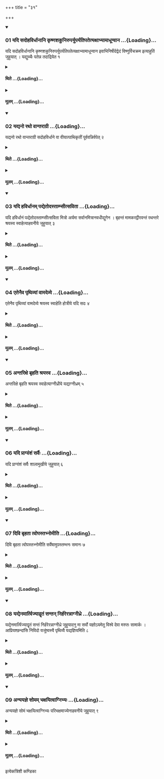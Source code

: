 +++
title = "३१"

+++

<div class="js_include" includetitle="true" newlevelforh1="3" unfilled url="/vedAH_yajuH/taittirIyam/sUtram/ApastambaH/shrautam/vishvAsa-prastutiH/14/31/01_yadi_sadohavirdhAnAni_kRShNashakuniruparyuparyatipatetyaxAbhyAmAdhUnvAna.md">
<details open><summary><h3>01 यदि सदोहविर्धानानि कृष्णशकुनिरुपर्युपर्यतिपतेत्यक्षाभ्यामाधून्वान ...{Loading}...</h3></summary>

यदि सदोहविर्धानानि कृष्णशकुनिरुपर्युपर्यतिपतेत्यक्षाभ्यामाधून्वान इवाभिनिषीदेद्वेदं विष्णुर्विचक्रम इत्याहुतिं जुहुयात् । यद्युच्चैः पतेन्न तदाद्रियेत १
</details>
</div>
<div class="js_include collapsed" newlevelforh1="4" title="थिते" unfilled url="/vedAH_yajuH/taittirIyam/sUtram/ApastambaH/shrautam/thite/14/31/01_yadi_sadohavirdhAnAni_kRShNashakuniruparyuparyatipatetyaxAbhyAmAdhUnvAna.md">
<details><summary><h4>थिते ...{Loading}...</h4></summary>

यदि सदोहविर्धानानि कृष्णशकुनिरुपर्युपर्यतिपतेत्यक्षाभ्यामाधून्वान इवाभिनिषीदेद्वेदं विष्णुर्विचक्रम इत्याहुतिं जुहुयात् । यद्युच्चैः पतेन्न तदाद्रियेत १
</details>
</div>
<div class="js_include collapsed" newlevelforh1="4" title="मूलम्" unfilled url="/vedAH_yajuH/taittirIyam/sUtram/ApastambaH/shrautam/mUlam/14/31/01_yadi_sadohavirdhAnAni_kRShNashakuniruparyuparyatipatetyaxAbhyAmAdhUnvAna.md">
<details><summary><h4>मूलम् ...{Loading}...</h4></summary>

यदि सदोहविर्धानानि कृष्णशकुनिरुपर्युपर्यतिपतेत्यक्षाभ्यामाधून्वान इवाभिनिषीदेद्वेदं विष्णुर्विचक्रम इत्याहुतिं जुहुयात् । यद्युच्चैः पतेन्न तदाद्रियेत १
</details>
</div>
<div class="js_include" includetitle="true" newlevelforh1="3" unfilled url="/vedAH_yajuH/taittirIyam/sUtram/ApastambaH/shrautam/vishvAsa-prastutiH/14/31/02_yadyano_ratho_vAntarAgrI.md">
<details open><summary><h3>02 यद्यनो रथो वान्तराग्री ...{Loading}...</h3></summary>

यद्यनो रथो वान्तराग्री सदोहविर्धाने वा वीयात्पाथिकृतीं पूर्ववन्निर्वपेत् २
</details>
</div>
<div class="js_include collapsed" newlevelforh1="4" title="थिते" unfilled url="/vedAH_yajuH/taittirIyam/sUtram/ApastambaH/shrautam/thite/14/31/02_yadyano_ratho_vAntarAgrI.md">
<details><summary><h4>थिते ...{Loading}...</h4></summary>

यद्यनो रथो वान्तराग्री सदोहविर्धाने वा वीयात्पाथिकृतीं पूर्ववन्निर्वपेत् २
</details>
</div>
<div class="js_include collapsed" newlevelforh1="4" title="मूलम्" unfilled url="/vedAH_yajuH/taittirIyam/sUtram/ApastambaH/shrautam/mUlam/14/31/02_yadyano_ratho_vAntarAgrI.md">
<details><summary><h4>मूलम् ...{Loading}...</h4></summary>

यद्यनो रथो वान्तराग्री सदोहविर्धाने वा वीयात्पाथिकृतीं पूर्ववन्निर्वपेत् २
</details>
</div>
<div class="js_include" includetitle="true" newlevelforh1="3" unfilled url="/vedAH_yajuH/taittirIyam/sUtram/ApastambaH/shrautam/vishvAsa-prastutiH/14/31/03_yadi_havirdhAnam_padyetodastAmpsItsavitA.md">
<details open><summary><h3>03 यदि हविर्धानम् पद्येतोदस्ताम्प्सीत्सविता ...{Loading}...</h3></summary>

यदि हविर्धानं पद्येतोदस्ताम्प्सीत्सविता मित्रो अर्यमा सर्वानमित्रानवधीद्युगेन । बृहन्तं मामकरद्वीरवन्तं रथन्तरे श्रयस्व स्वाहेत्याहवनीये जुहुयात् ३
</details>
</div>
<div class="js_include collapsed" newlevelforh1="4" title="थिते" unfilled url="/vedAH_yajuH/taittirIyam/sUtram/ApastambaH/shrautam/thite/14/31/03_yadi_havirdhAnam_padyetodastAmpsItsavitA.md">
<details><summary><h4>थिते ...{Loading}...</h4></summary>

यदि हविर्धानं पद्येतोदस्ताम्प्सीत्सविता मित्रो अर्यमा सर्वानमित्रानवधीद्युगेन । बृहन्तं मामकरद्वीरवन्तं रथन्तरे श्रयस्व स्वाहेत्याहवनीये जुहुयात् ३
</details>
</div>
<div class="js_include collapsed" newlevelforh1="4" title="मूलम्" unfilled url="/vedAH_yajuH/taittirIyam/sUtram/ApastambaH/shrautam/mUlam/14/31/03_yadi_havirdhAnam_padyetodastAmpsItsavitA.md">
<details><summary><h4>मूलम् ...{Loading}...</h4></summary>

यदि हविर्धानं पद्येतोदस्ताम्प्सीत्सविता मित्रो अर्यमा सर्वानमित्रानवधीद्युगेन । बृहन्तं मामकरद्वीरवन्तं रथन्तरे श्रयस्व स्वाहेत्याहवनीये जुहुयात् ३
</details>
</div>
<div class="js_include" includetitle="true" newlevelforh1="3" unfilled url="/vedAH_yajuH/taittirIyam/sUtram/ApastambaH/shrautam/vishvAsa-prastutiH/14/31/04_etenaiva_pRthivyAM_vAmadevye.md">
<details open><summary><h3>04 एतेनैव पृथिव्यां वामदेव्ये ...{Loading}...</h3></summary>

एतेनैव पृथिव्यां वामदेव्ये श्रयस्व स्वाहेति होत्रीये यदि सदः ४
</details>
</div>
<div class="js_include collapsed" newlevelforh1="4" title="थिते" unfilled url="/vedAH_yajuH/taittirIyam/sUtram/ApastambaH/shrautam/thite/14/31/04_etenaiva_pRthivyAM_vAmadevye.md">
<details><summary><h4>थिते ...{Loading}...</h4></summary>

एतेनैव पृथिव्यां वामदेव्ये श्रयस्व स्वाहेति होत्रीये यदि सदः ४
</details>
</div>
<div class="js_include collapsed" newlevelforh1="4" title="मूलम्" unfilled url="/vedAH_yajuH/taittirIyam/sUtram/ApastambaH/shrautam/mUlam/14/31/04_etenaiva_pRthivyAM_vAmadevye.md">
<details><summary><h4>मूलम् ...{Loading}...</h4></summary>

एतेनैव पृथिव्यां वामदेव्ये श्रयस्व स्वाहेति होत्रीये यदि सदः ४
</details>
</div>
<div class="js_include" includetitle="true" newlevelforh1="3" unfilled url="/vedAH_yajuH/taittirIyam/sUtram/ApastambaH/shrautam/vishvAsa-prastutiH/14/31/05_antarixe_bRhati_shrayasva.md">
<details open><summary><h3>05 अन्तरिक्षे बृहति श्रयस्व ...{Loading}...</h3></summary>

अन्तरिक्षे बृहति श्रयस्व स्वाहेत्याग्नीध्रीये यद्याग्नीध्रम् ५
</details>
</div>
<div class="js_include collapsed" newlevelforh1="4" title="थिते" unfilled url="/vedAH_yajuH/taittirIyam/sUtram/ApastambaH/shrautam/thite/14/31/05_antarixe_bRhati_shrayasva.md">
<details><summary><h4>थिते ...{Loading}...</h4></summary>

अन्तरिक्षे बृहति श्रयस्व स्वाहेत्याग्नीध्रीये यद्याग्नीध्रम् ५
</details>
</div>
<div class="js_include collapsed" newlevelforh1="4" title="मूलम्" unfilled url="/vedAH_yajuH/taittirIyam/sUtram/ApastambaH/shrautam/mUlam/14/31/05_antarixe_bRhati_shrayasva.md">
<details><summary><h4>मूलम् ...{Loading}...</h4></summary>

अन्तरिक्षे बृहति श्रयस्व स्वाहेत्याग्नीध्रीये यद्याग्नीध्रम् ५
</details>
</div>
<div class="js_include" includetitle="true" newlevelforh1="3" unfilled url="/vedAH_yajuH/taittirIyam/sUtram/ApastambaH/shrautam/vishvAsa-prastutiH/14/31/06_yadi_prAgvaMshaM_sarvaiH.md">
<details open><summary><h3>06 यदि प्राग्वंशं सर्वैः ...{Loading}...</h3></summary>

यदि प्राग्वंशं सर्वैः शालामुखीये जुहुयात् ६
</details>
</div>
<div class="js_include collapsed" newlevelforh1="4" title="थिते" unfilled url="/vedAH_yajuH/taittirIyam/sUtram/ApastambaH/shrautam/thite/14/31/06_yadi_prAgvaMshaM_sarvaiH.md">
<details><summary><h4>थिते ...{Loading}...</h4></summary>

यदि प्राग्वंशं सर्वैः शालामुखीये जुहुयात् ६
</details>
</div>
<div class="js_include collapsed" newlevelforh1="4" title="मूलम्" unfilled url="/vedAH_yajuH/taittirIyam/sUtram/ApastambaH/shrautam/mUlam/14/31/06_yadi_prAgvaMshaM_sarvaiH.md">
<details><summary><h4>मूलम् ...{Loading}...</h4></summary>

यदि प्राग्वंशं सर्वैः शालामुखीये जुहुयात् ६
</details>
</div>
<div class="js_include" includetitle="true" newlevelforh1="3" unfilled url="/vedAH_yajuH/taittirIyam/sUtram/ApastambaH/shrautam/vishvAsa-prastutiH/14/31/07_divi_bRhatA_tvopastabhnomIti.md">
<details open><summary><h3>07 दिवि बृहता त्वोपस्तभ्नोमीति ...{Loading}...</h3></summary>

दिवि बृहता त्वोपस्तभ्नोमीति सर्वेषामुपस्तम्भनः समानः ७
</details>
</div>
<div class="js_include collapsed" newlevelforh1="4" title="थिते" unfilled url="/vedAH_yajuH/taittirIyam/sUtram/ApastambaH/shrautam/thite/14/31/07_divi_bRhatA_tvopastabhnomIti.md">
<details><summary><h4>थिते ...{Loading}...</h4></summary>

दिवि बृहता त्वोपस्तभ्नोमीति सर्वेषामुपस्तम्भनः समानः ७
</details>
</div>
<div class="js_include collapsed" newlevelforh1="4" title="मूलम्" unfilled url="/vedAH_yajuH/taittirIyam/sUtram/ApastambaH/shrautam/mUlam/14/31/07_divi_bRhatA_tvopastabhnomIti.md">
<details><summary><h4>मूलम् ...{Loading}...</h4></summary>

दिवि बृहता त्वोपस्तभ्नोमीति सर्वेषामुपस्तम्भनः समानः ७
</details>
</div>
<div class="js_include" includetitle="true" newlevelforh1="3" unfilled url="/vedAH_yajuH/taittirIyam/sUtram/ApastambaH/shrautam/vishvAsa-prastutiH/14/31/08_yadyenamArtvijyAdvRtaM_santan_nirharerannAgnIdhre.md">
<details open><summary><h3>08 यद्येनमार्त्विज्याद्वृतं सन्तन् निर्हरेरन्नाग्नीध्रे ...{Loading}...</h3></summary>

यद्येनमार्त्विज्याद्वृतं सन्तं निर्हरेरन्नाग्नीध्रे जुहुयादनु मा सर्वो यज्ञोऽयमेतु विश्वे देवा मरुतः सामार्कः । आप्रियश्छन्दांसि निविदो यजूंष्यस्यै पृथिव्यै यद्यज्ञियमिति ८
</details>
</div>
<div class="js_include collapsed" newlevelforh1="4" title="थिते" unfilled url="/vedAH_yajuH/taittirIyam/sUtram/ApastambaH/shrautam/thite/14/31/08_yadyenamArtvijyAdvRtaM_santan_nirharerannAgnIdhre.md">
<details><summary><h4>थिते ...{Loading}...</h4></summary>

यद्येनमार्त्विज्याद्वृतं सन्तं निर्हरेरन्नाग्नीध्रे जुहुयादनु मा सर्वो यज्ञोऽयमेतु विश्वे देवा मरुतः सामार्कः । आप्रियश्छन्दांसि निविदो यजूंष्यस्यै पृथिव्यै यद्यज्ञियमिति ८
</details>
</div>
<div class="js_include collapsed" newlevelforh1="4" title="मूलम्" unfilled url="/vedAH_yajuH/taittirIyam/sUtram/ApastambaH/shrautam/mUlam/14/31/08_yadyenamArtvijyAdvRtaM_santan_nirharerannAgnIdhre.md">
<details><summary><h4>मूलम् ...{Loading}...</h4></summary>

यद्येनमार्त्विज्याद्वृतं सन्तं निर्हरेरन्नाग्नीध्रे जुहुयादनु मा सर्वो यज्ञोऽयमेतु विश्वे देवा मरुतः सामार्कः । आप्रियश्छन्दांसि निविदो यजूंष्यस्यै पृथिव्यै यद्यज्ञियमिति ८
</details>
</div>
<div class="js_include" includetitle="true" newlevelforh1="3" unfilled url="/vedAH_yajuH/taittirIyam/sUtram/ApastambaH/shrautam/vishvAsa-prastutiH/14/31/09_anyayajne_somam_bhaxayitvAgnibhyaH.md">
<details open><summary><h3>09 अन्ययज्ञे सोमम् भक्षयित्वाग्निभ्यः ...{Loading}...</h3></summary>

अन्ययज्ञे सोमं भक्षयित्वाग्निभ्यः परिभक्षमाज्येनाहवनीये जुहुयात् ९
</details>
</div>
<div class="js_include collapsed" newlevelforh1="4" title="थिते" unfilled url="/vedAH_yajuH/taittirIyam/sUtram/ApastambaH/shrautam/thite/14/31/09_anyayajne_somam_bhaxayitvAgnibhyaH.md">
<details><summary><h4>थिते ...{Loading}...</h4></summary>

अन्ययज्ञे सोमं भक्षयित्वाग्निभ्यः परिभक्षमाज्येनाहवनीये जुहुयात् ९
</details>
</div>
<div class="js_include collapsed" newlevelforh1="4" title="मूलम्" unfilled url="/vedAH_yajuH/taittirIyam/sUtram/ApastambaH/shrautam/mUlam/14/31/09_anyayajne_somam_bhaxayitvAgnibhyaH.md">
<details><summary><h4>मूलम् ...{Loading}...</h4></summary>

अन्ययज्ञे सोमं भक्षयित्वाग्निभ्यः परिभक्षमाज्येनाहवनीये जुहुयात् ९
</details>
</div>

  
इत्येकत्रिंशी कण्डिका 
